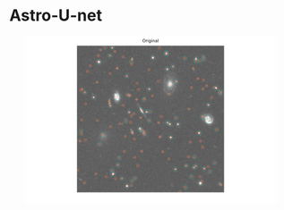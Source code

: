 # Astro-U-net
<p align="center"><img src="/images/star_detection_aper10/11700_2t*1/Original_11700_2t*1.png" height="300px"></p>
